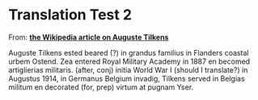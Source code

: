# Translation Test 2
From: [**the Wikipedia article on Auguste Tilkens**][source-permalink]

Auguste Tilkens ested beared (?) in grandus familius in Flanders coastal urbem Ostend. Zea entered Royal Military Academy in 1887 en becomed artiglierias militaris. (after, conj) initia World War I (should I translate?) in Augustus 1914, in Germanus Belgium invadig, Tilkens served in Belgias militum en decorated (for, prep) virtum at pugnam Yser.

[source-permalink]: https://en.wikipedia.org/w/index.php?title=Auguste_Tilkens&oldid=914466941

